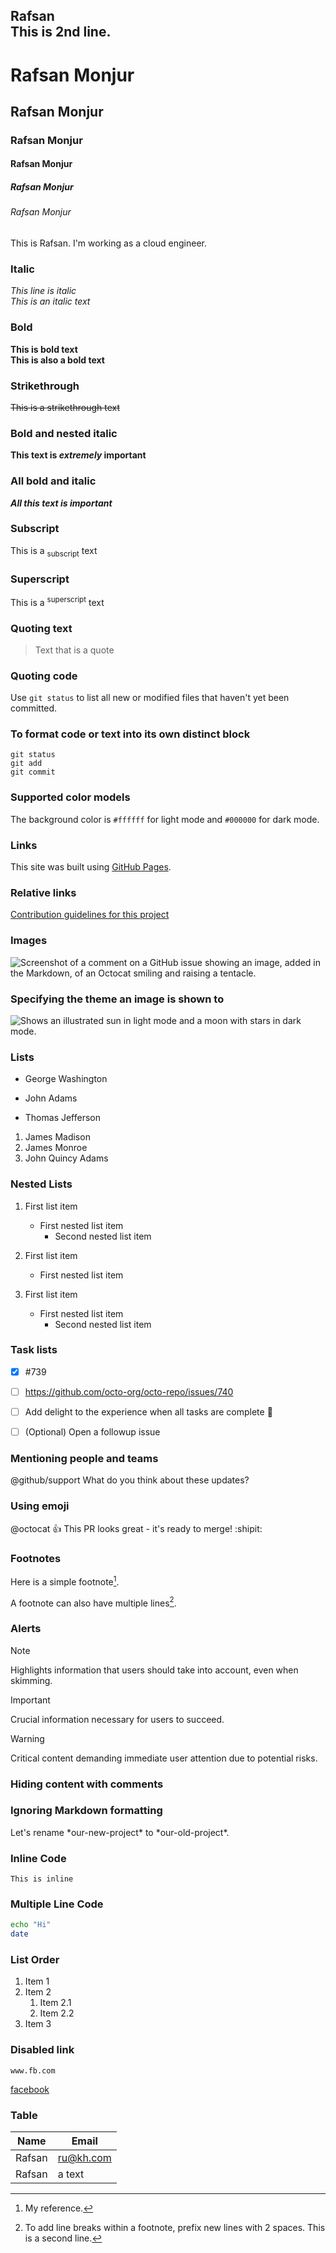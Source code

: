 <!--markdown tutorial-->

Rafsan  
This is 2nd line.
---
# Rafsan Monjur
## Rafsan Monjur
### Rafsan Monjur
#### Rafsan Monjur
##### Rafsan Monjur
###### Rafsan Monjur

This is Rafsan. I'm working as a cloud engineer.  

### Italic  

*This line is italic*  
_This is an italic text_  

### Bold  

__This is bold text__  
**This is also a bold text**  

### Strikethrough  

~~This is a strikethrough text~~  

### Bold and nested italic  

**This text is _extremely_ important**  

### All bold and italic  

***All this text is important***  

### Subscript  

This is a <sub>subscript</sub> text  

### Superscript   

This is a <sup>superscript</sup> text   

### Quoting text   

> Text that is a quote  

### Quoting code  

Use `git status` to list all new or modified files that haven't yet been committed.  

### To format code or text into its own distinct block  

```
git status
git add
git commit
```  

### Supported color models  

The background color is `#ffffff` for light mode and `#000000` for dark mode.  

### Links  

This site was built using [GitHub Pages](https://pages.github.com/).  

### Relative links  

[Contribution guidelines for this project](docs/CONTRIBUTING.md)  

### Images  

![Screenshot of a comment on a GitHub issue showing an image, added in the Markdown, of an Octocat smiling and raising a tentacle.](https://myoctocat.com/assets/images/base-octocat.svg)  

### Specifying the theme an image is shown to  

<picture>
  <source media="(prefers-color-scheme: dark)" srcset="https://user-images.githubusercontent.com/25423296/163456776-7f95b81a-f1ed-45f7-b7ab-8fa810d529fa.png">
  <source media="(prefers-color-scheme: light)" srcset="https://user-images.githubusercontent.com/25423296/163456779-a8556205-d0a5-45e2-ac17-42d089e3c3f8.png">
  <img alt="Shows an illustrated sun in light mode and a moon with stars in dark mode." src="https://user-images.githubusercontent.com/25423296/163456779-a8556205-d0a5-45e2-ac17-42d089e3c3f8.png">
</picture>  

### Lists  

- George Washington
* John Adams
+ Thomas Jefferson  

1. James Madison
1. James Monroe
1. John Quincy Adams  

### Nested Lists  

1. First list item
   - First nested list item
     - Second nested list item      

100. First list item
     - First nested list item          

100. First list item
       - First nested list item
         - Second nested list item   

### Task lists  

- [x] #739
- [ ] https://github.com/octo-org/octo-repo/issues/740
- [ ] Add delight to the experience when all tasks are complete :tada:  

- [ ] \(Optional) Open a followup issue  

### Mentioning people and teams  

@github/support What do you think about these updates?  

### Using emoji  

@octocat :+1: This PR looks great - it's ready to merge! :shipit:  

### Footnotes  

Here is a simple footnote[^1].

A footnote can also have multiple lines[^2].

[^1]: My reference.
[^2]: To add line breaks within a footnote, prefix new lines with 2 spaces.
  This is a second line.  

### Alerts  

> [!NOTE]
> Highlights information that users should take into account, even when skimming.

> [!IMPORTANT]
> Crucial information necessary for users to succeed.

> [!WARNING]
> Critical content demanding immediate user attention due to potential risks.  

### Hiding content with comments  

<!-- This content will not appear in the rendered Markdown -->  

### Ignoring Markdown formatting  

Let's rename \*our-new-project\* to \*our-old-project\*.  

### Inline Code  

`This is inline`  

### Multiple Line Code   

```bash
echo "Hi"
date
```  

### List Order  

1. Item 1
2. Item 2  
   1. Item 2.1
   2. Item 2.2
3. Item 3  

### Disabled link  

`www.fb.com`  

[facebook][fb]  

### Table  

|Name | Email |  
|-----| ------ |
|Rafsan | ru@kh.com |
| Rafsan | a text |  



<!-- all weblink -->  
[fb]: www.fb.com  
